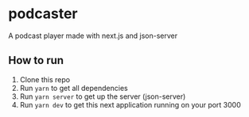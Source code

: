 # podcaster
A podcast player made with next.js and json-server

## How to run
1. Clone this repo
2. Run ```yarn``` to get all dependencies
3. Run ```yarn server``` to get up the server (json-server)
4. Run ```yarn dev``` to get this next application running on your port 3000
